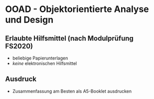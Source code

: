 OOAD - Objektorientierte Analyse und Design
====

## Erlaubte Hilfsmittel (nach Modulprüfung FS2020)

* beliebige Papierunterlagen
* _keine_ elektronischen Hilfsmittel

## Ausdruck
* Zusammenfassung am Besten als A5-Booklet ausdrucken
